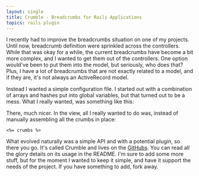 ```yaml
---
layout: single
title: Crumble - Breadcrumbs for Rails Applications
topics: rails plugin
---
```

I recently had to improve the breadcrumbs situation on one of my projects. Until now, breadcrumb definition were sprinkled across the controllers. While that was okay for a while, the current breadcrumbs have become a bit more complex, and I wanted to get them out of the controllers. One option would've been to put them into the model, but seriously, who does that? Plus, I have a lot of breadcrumbs that are not exactly related to a model, and if they are, it's not always an ActiveRecord model.

Instead I wanted a simple configuration file. I started out with a combination of arrays and hashes put into  global variables, but that turned out to be a mess. What I really wanted, was something like this:

<script src="http://gist.github.com/126325.js"></script>

There, much nicer. In the view, all I really wanted to do was, instead of manually assembling all the crumbs in place:

    <%= crumbs %>

What evolved naturally was a simple API and with a potential plugin, so there you go. It's called Crumble and lives on the [GitHubs](http://github.com/mattmatt/crumble). You can read all the glory details on its usage in the README. I'm sure to add some more stuff, but for the moment I wanted to keep it simple, and have it support the needs of the project. If you have something to add, fork away.